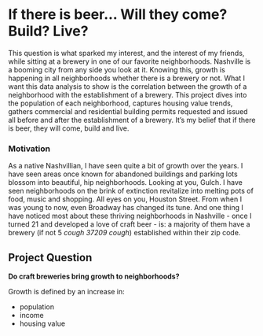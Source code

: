 
# If there is beer... Will they come? Build? Live?

This question is what sparked my interest, and the interest of my friends, while sitting at a brewery in one of our favorite neighborhoods.
Nashville is a booming city from any side you look at it. Knowing this, growth is happening in all neighborhoods whether there is a brewery or not. What I want this data analysis to show is the correlation between the growth of a neighborhood with the establishment of a brewery. 
This project dives into the population of each neighborhood, captures housing value trends, gathers commercial and residential building permits requested and issued all before and after the establishment of a brewery. 
It’s my belief that if there is beer, they will come, build and live. 

### Motivation
As a native Nashvillian, I have seen quite a bit of growth over the years. 
I have seen areas once known for abandoned buildings and parking lots blossom into beautiful, hip neighborhoods. Looking at you, Gulch. I have seen neighborhoods on the brink of extinction revitalize into melting pots of food, music and shopping. All eyes on you, Houston Street. From when I was young to now, even Broadway has changed its tune.
And one thing I have noticed most about these thriving neighborhoods in Nashville - once I turned 21 and developed a love of craft beer - is: a majority of them have a brewery (if not 5 *cough 37209 cough*) established within their zip code. 

## Project Question
**Do craft breweries bring growth to neighborhoods?**

Growth is defined by an increase in:
- population
- income
- housing value 